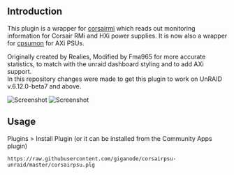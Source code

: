 ## Introduction
This plugin is a wrapper for [corsairmi](https://github.com/notaz/corsairmi) which reads out monitoring information for Corsair RMi and HXi power supplies. It is now also a wrapper for [cpsumon](https://github.com/audiohacked/cpsumon) for AXi PSUs.

Originally created by Realies, Modified by Fma965 for more accurate statistics, to match with the unraid dashboard styling and to add AXi support.\
In this repository changes were made to get this plugin to work on UnRAID v.6.12.0-beta7 and above.

![Screenshot](https://i.imgur.com/Nq1dvW5.png)
![Screenshot](https://i.imgur.com/mSqSWdF.png)


## Usage
Plugins > Install Plugin (or it can be installed from the Community Apps plugin)
```
https://raw.githubusercontent.com/giganode/corsairpsu-unraid/master/corsairpsu.plg
```
